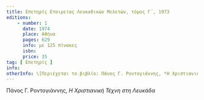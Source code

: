 ```yaml
---
title: Επετηρίς Εταιρείας Λευκαδικών Μελετών, τόμος Γ΄, 1973
editions:
    - number: 1
      date: 1974
      place: Αθήνα
      pages: 629
      info: με 125 πίνακες
      isbn: 
      price: 35
tag: [ Επετηρίς ]
info:
otherInfo: \[Περιέχεται το βιβλίο: Πάνος Γ. Ροντογιάννης, *Η Χριστιανική Τέχνη στη Λευκάδα.* Το βιβλίο τιμήθηκε με Βραβείο της Ακαδημίας Αθηνών\]
---
```


Πάνος Γ. Ροντογιάννης, *Η Χριστιανική Τέχνη στη Λευκάδα*
